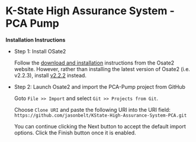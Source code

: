# K-State High Assurance System - PCA Pump

**Installation Instructions**

* Step 1: Install OSate2
  
  Follow the [download and installation](http://osate.org/download-and-install.html#) 
  instructions from the Osate2 website.  However, rather than installing 
  the latest version of Osate2 (i.e. v2.2.3), install 
  [v2.2.2](http://aadl.info/aadl/osate/stable/2.2.2/products/) instead.
  
* Step 2: Launch Osate2 and import the PCA-Pump project from GitHub

  Goto ``File >> Import`` and select ``Git >> Projects from Git``.
  
  Choose ``Clone URI`` and paste the following URI into the URI field:
  ``https://github.com/jasonbelt/KState-High-Assurance-System-PCA.git``
  
  You can continue clicking the Next button to accept the default import
  options.  Click the Finish button once it is enabled.
